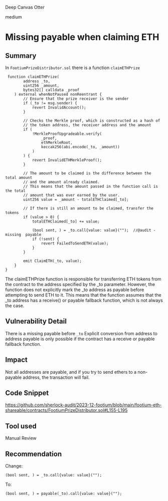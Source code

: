Deep Canvas Otter

medium

# Missing payable when claiming ETH

## Summary
In `FootiumPrizeDistributor.sol` there is a function `claimETHPrize` 
```solidity
 function claimETHPrize(
        address _to,
        uint256 _amount,
        bytes32[] calldata _proof
    ) external whenNotPaused nonReentrant {
        // Ensure that the prize receiver is the sender
        if (_to != msg.sender) {
            revert InvalidAccount();
        }

        // Checks the Merkle proof, which is constructed as a hash of
        // the token address, the receiver address and the amount
        if (
            !MerkleProofUpgradeable.verify(
                _proof,
                ethMerkleRoot,
                keccak256(abi.encode(_to, _amount))
            )
        ) {
            revert InvalidETHMerkleProof();
        }

        // The amount to be claimed is the difference between the total amount
        // and the amount already claimed.
        // This means that the amount passed in the function call is the total
        // amount that was ever earned by the user.
        uint256 value = _amount - totalETHClaimed[_to];

        // If there is still an amount to be claimed, transfer the tokens
        if (value > 0) {
            totalETHClaimed[_to] += value;

            (bool sent, ) = _to.call{value: value}("");  //@audit - missing  payable
            if (!sent) {
                revert FailedToSendETH(value);
            }
        }

        emit ClaimETH(_to, value);
    }
}
```
 The claimETHPrize function is responsible for transferring ETH tokens from the contract to the address specified by the _to parameter. However, the function does not explicitly mark the _to address as payable before attempting to send ETH to it. This means that the function assumes that the _to address has a receive() or payable fallback function, which is not always the case.

## Vulnerability Detail
There is a missing payable before `_to` 
Explicit conversion from address to address payable is only possible if the contract has a receive or payable fallback function. 
## Impact
Not all addresses are payable, and if you try to send ethers to a non-payable address, the transaction will fail.
## Code Snippet
https://github.com/sherlock-audit/2023-12-footium/blob/main/footium-eth-shareable/contracts/FootiumPrizeDistributor.sol#L155-L195
## Tool used

Manual Review

## Recommendation

Change:

```solidity
(bool sent, ) = _to.call{value: value}("");
```

To:

```solidity
(bool sent, ) = payable(_to).call{value: value}("");
```
